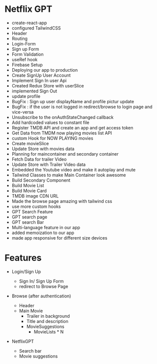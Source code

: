 # Netflix GPT

- create-react-app
- configured TailwindCSS
- Header
- Routing
- Login-Form
- Sign up Form
- Form Validation
- useRef hook
- Firebase Setup
- Deploying our app to production
- Create SignUp User Account
- Implement Sign In user Api
- Created Redux Store with userSlice
- implemented Sign Out 
- update profile
- BugFix : Sign up user displayName and profile pictur update
- BugFix : if the user is not logged in redirect/browse to login page and vice-versa
- Unsubscribe to the onAuthStateChanged callback
- Add hardcoded values to constant file
- Register TMDB API and create an app and get access token
- Get Data from TMDM now playing movies list API
- custom Hook for NOW PLAYING movies
- Create movieSlice
- Update Store with movies data
- Planning for maincontainer and secondary container
- Fetch Data for trailer Video
- Update Store with Trailer Video data
- Embedded the Youtube video and make it autoplay and mute
- Tailwind Classes to make Main Container look awesome
- Build Secondary Component 
- Build Movie List
- Build Movie Card
- TMDB image CDN URL 
- Made the browse page amazing with tailwind css
- use more custom hooks
- GPT Search Feature  
- GPT search page 
- GPT search Bar 
- Multi-language feature in our app
- added memoization to our app
- made app responsive for different size devices

# Features

- Login/Sign Up
    - Sign In/ Sign Up Form
    - redirect to Browse Page
- Browse (after authentication)
    - Header
    - Main Movie
        - Trailer in background
        - Title and description  
        - MovieSuggestions
            - MovieLists * N

- NetflixGPT
    - Search bar
    - Movie suggestions